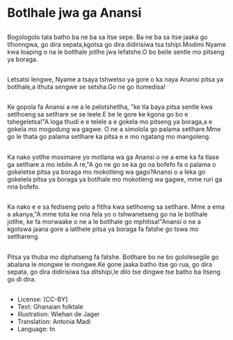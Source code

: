 # Botlhale jwa ga Anansi

##
Bogologolo tala batho ba ne ba sa itse sepe. Ba ne ba sa itse jaaka go tlhonngwa, go dira sepata,kgotsa go dira didirisiwa tsa tshipi.Modimi Nyame kwa loaping o na le botlhale jotlhe jwa lefatshe.O bo beile sentle mo pitseng ya boraga.

##
Letsatsi lengwe, Nyame a tsaya tshwetso ya gore o ka naya Anansi pitsa ya botlhale,a ithuta sengwe se setsha.Go ne go itumedisa!

##
Ke gopola fa Anansi a ne a le pelotshetlha, "ke tla baya pitsa sentle kwa setlhoeng sa setlhare se se leele.E be le gore ke kgona go bo e tshegeletsa!"A loga thudi e e telele a e gokela mo pitseng ya boraga,a e gokela mo mogodung wa gagwe. O ne a simolola go palama setlhare.Mme go le thata go palama setlhare ka pitsa e e mo ngatang mo mangoleng.

##
Ka nako yotlhe mosimane yo motlana wa ga Anansi o ne a eme ka fa tlase ga setlhare a mo lebile.A re,"A go ne go se ka go na bofefo fa o palama o gokeletse pitsa ya boraga mo mokotleng wa gago?Anansi o a leka go gokelela pitsa ya boraga ya botlhale mo mokotleng wa gagwe, mme ruri ga nna bofefo.

##
Ka nako e e sa fediseng pelo a fitlha kwa setlhoeng sa setlhare. Mme a ema a akanya,"A mme tota ke nna fela yo o tshwanetseng go na le botlhale jotlhe, ke fa morwaake o ne a le botlhale go mphitisa!"Anansi o ne a kgotswa jaana gore a latlhele pitsa ya boraga fa fatshe go tswa mo setlhareng.

##
Pitsa ya thuba mo diphatseng fa fatshe. Botlhare bo ne bo gololesegile go abalana le mongwe le mongwe.Ke gone jaaka batho itse go rua, go dira sepata, go dira didirisiwa tsa ditshipi,le dilo tse dingwe tse batho ba itseng go di dira.

##
* License: [CC-BY]
* Text: Ghanaian folktale
* Illustration: Wiehan de Jager
* Translation: Antonia Madi
* Language: tn
